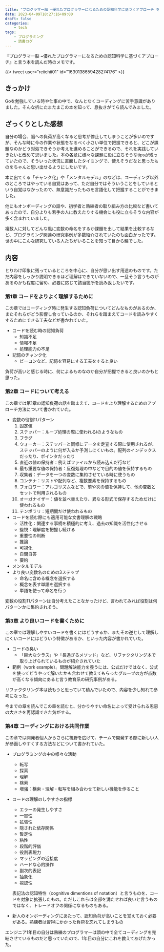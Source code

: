 ```yaml
---
title: "プログラマー脳 ~優れたプログラマーになるための認知科学に基づくアプローチ を読んだ"
date: 2023-04-09T10:27:16+09:00
draft: false
categories:
    - tech
tags:
    - プログラミング
    - 読書ログ
---
```


『プログラマー脳 ~優れたプログラマーになるための認知科学に基づくアプローチ』と言う本を読んだ時のメモです。

{{< tweet user="reiichii01" id="1630138659428274176" >}}

## きっかけ

Goを勉強している時や仕事の中で、なんとなくコーディングに苦手意識がありました。そんな折にたまたまこの本を知って、息抜きがてら読んでみました。

## ざっくりとした感想

自分の場合、脳への負荷が高くなると思考が停止してしまうことが多いのですが、そんな時に今の作業や状態をなるべく小さい単位で把握できると、どこが課題なのかどう対処できそうか考えを進めることができるので、それを実践していきたいと改めて思いました。本の各章に様々な課題に役に立ちそうなtipsが残っていたので、そういった状況に直面したタイミングで、使えそうだなと思ったものをちゃんと思い出せるようにしたいです。

本に出てくる「チャンク化」や「メンタルモデル」のなどは、コーディング以外のところではやっている自覚はあって、ただ自分ではそういうことをしているという自覚はなかったので、無意識だったものを言語化して把握することができました。

他にもオンボーディングの話や、初学者と熟練者の取り組み方の比較など書いてあったので、自分よりも若手の人に教えたりする機会にも役に立ちそうな内容が多く含まれていました。

複数人に対してどんな風に変数の命名をするか課題を出して結果を比較するなど、プログラミング関連の研究事例が多数紹介されていたのも面白かったです。世の中にこんな研究している人たちがいることを知って目から鱗でした。

## 内容

とりわけ印象に残っているところを中心に、自分が思い出す用途のものです。ただ内容をしっかり説明できるほど理解はできていないので、一旦そう言うものがあるのかも程度に留め、必要に応じて該当箇所を読み返したいです。

### 第1章 コードをよりよく理解するために

この章ではコーディング時に発生する認知負荷についてどんなものがあるのか、またそれらがどう影響し合っているのか、それらを踏まえてコードを読みやすくするためにできる工夫などが書かれていた。

- コードを読む時の認知負荷
    - 知識不足
    - 情報不足
    - 処理能力の不足
- 記憶のチャンク化
    - ビーコンなど、記憶を容易にする工夫をすると良い

負荷が高いと感じる時に、何によるものなのか自分が把握できると良いのかもと思った。

### 第2章 コードについて考える

この章では第1章の認知負荷の話を踏まえて、コードをより理解するためのアプローチ方法について書かれていた。

- 変数の役割11パターン
    1. 固定値
    2. ステッパー：ループ処理の際に使われるiのようなもの
    3. フラグ
    4. ウォーカー：ステッパーと同様にデータを走査する際に使用されるが、ステッパーのように何が入るか予測しにくいもの。配列のインデックスだったり、ポインタだったり
    5. 直近の値の保持者：例えばファイルから読み込んだ行など
    6. 最も重要な値の保持者：反復処理の中などで目的の値を保持するもの
    7. 収集者：データを一つの変数に集約させている時に使うもの
    8. コンテナ：リストや配列など、複数要素を保持するもの
    9. フォロワー：アルゴリズムなどで、前や次の値を保持して、他の変数とセットで利用されるもの
    10. オーガナイザー：値を並べ替えたり、異なる形式で保存するためだけに使われるもの
    11. テンポラリ：短期間だけ使われるもの
- コードを読む際にも適用可能な文書理解の戦略
    - 活性化：関連する事柄を積極的に考え、過去の知識を活性化させる
    - 監視：理解度を把握し続ける
    - 重要性の判断
    - 推論
    - 可視化
    - 自問自答
    - 要約
- メンタルモデル
- より良い変数名のための3ステップ
    - 命名に含める概念を選択する
    - 概念を表す単語を選択する
    - 単語を使って命名を行う

変数の役割11パターンは自分考えたことなかったけど、言われてみれば役割は何パターンかに集約されそう。

### 第3章 より良いコードを書くために

この章では理解しやすいコードを書くにはどうするか、またその逆として理解しにくいコードにはどういう特徴があるか、といった内容が書かれていた。

- コードの臭い
    - 「巨大なクラス」や「長過ぎるメソッド」など、リファクタリング本で取り上げられているものが紹介されていた
- 範例（work example）。問題解決能力を養うには、公式だけではなく、公式を使ってどうやって解いたかも合わせて教えてもらったグループの方が点数が高くなる傾向にあると言う教育系の研究事例がある。

リファクタリング本は読もうと思っていて積んでいたので、内容を少し知れて参考になった。

今までの章を読んでこの章を読むと、分かりやすい命名によって受けられる恩恵の大きさを再認識できた気がする。

### 第4章 コーディングにおける共同作業

この章では開発者個人からさらに視野を広げて、チームで開発する際に新しい人が参画しやすくする方法などについて書かれていた。

- プログラミングの中の様々な活動
    - 転写
    - 探索
    - 理解
    - 検索
    - 増強：検索・理解・転写を組み合わせて新しい機能を作ること
- コードの理解のしやすさの指標
    - エラーの発生しやすさ
    - 一貫性
    - 拡張性
    - 隠された依存関係
    - 暫定性
    - 粘性
    - 段階的評価
    - 役割表現力
    - マッピングの近接度
    - ハードな心的操作
    - 副次的表記
    - 抽象化
    - 視認性
    
    表記法の認知特性（cognitive dimentions of notation）と言うものを、コードを対象に拡張したもの。ただしこれらは全部を満たせれば良いと言うものではなく、トレードオフの関係になるものもある。
    
- 新人のオンボーディングにあたって、認知負荷が高いことを覚えておく必要がある。熟練者は習得にかかった負荷を忘れてしまうもの

エンジニア1年目の自分は熟練のプログラマーは頭の中で全てコーディングを完結させているものだと思っていたので、1年目の自分にこれを教えてあげたかった。



